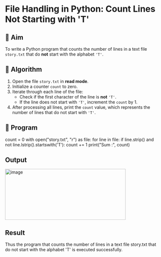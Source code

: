 # File Handling in Python: Count Lines Not Starting with 'T'

## 🎯 Aim
To write a Python program that counts the number of lines in a text file `story.txt` that do **not** start with the alphabet `'T'`.

## 🧠 Algorithm
1. Open the file `story.txt` in **read mode**.
2. Initialize a counter `count` to zero.
3. Iterate through each line of the file:
   - Check if the first character of the line is **not** `'T'`.
   - If the line does not start with `'T'`, increment the `count` by 1.
4. After processing all lines, print the `count` value, which represents the number of lines that do not start with `'T'`.

## 🧾 Program
count = 0
with open("story.txt", "r") as file:
    for line in file:
        if line.strip() and not line.lstrip().startswith('T'):
            count += 1
print("Sum :", count)

## Output
<img width="395" height="167" alt="image" src="https://github.com/user-attachments/assets/f3199b2b-1c1e-46c8-9663-a3289cc5f948" />

## Result
Thus the program that counts the number of lines in a text file story.txt that do not start with the alphabet 'T' is executed successfully.

